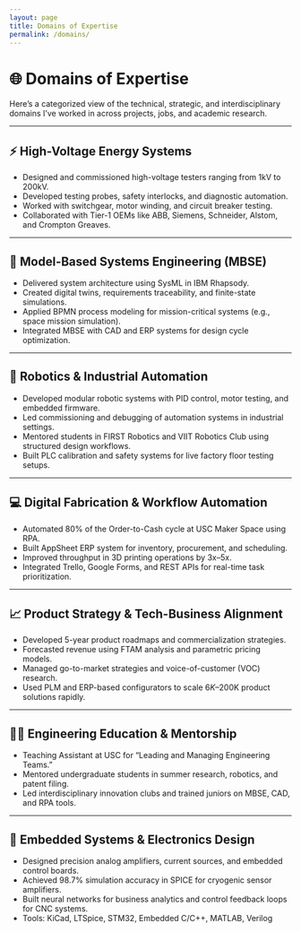 ```yaml
---
layout: page
title: Domains of Expertise
permalink: /domains/
---
```


# 🌐 Domains of Expertise

Here’s a categorized view of the technical, strategic, and interdisciplinary domains I’ve worked in across projects, jobs, and academic research.

---

## ⚡ High-Voltage Energy Systems
- Designed and commissioned high-voltage testers ranging from 1kV to 200kV.
- Developed testing probes, safety interlocks, and diagnostic automation.
- Worked with switchgear, motor winding, and circuit breaker testing.
- Collaborated with Tier-1 OEMs like ABB, Siemens, Schneider, Alstom, and Crompton Greaves.

---

## 🧠 Model-Based Systems Engineering (MBSE)
- Delivered system architecture using SysML in IBM Rhapsody.
- Created digital twins, requirements traceability, and finite-state simulations.
- Applied BPMN process modeling for mission-critical systems (e.g., space mission simulation).
- Integrated MBSE with CAD and ERP systems for design cycle optimization.

---

## 🤖 Robotics & Industrial Automation
- Developed modular robotic systems with PID control, motor testing, and embedded firmware.
- Led commissioning and debugging of automation systems in industrial settings.
- Mentored students in FIRST Robotics and VIIT Robotics Club using structured design workflows.
- Built PLC calibration and safety systems for live factory floor testing setups.

---

## 💻 Digital Fabrication & Workflow Automation
- Automated 80% of the Order-to-Cash cycle at USC Maker Space using RPA.
- Built AppSheet ERP system for inventory, procurement, and scheduling.
- Improved throughput in 3D printing operations by 3x–5x.
- Integrated Trello, Google Forms, and REST APIs for real-time task prioritization.

---

## 📈 Product Strategy & Tech-Business Alignment
- Developed 5-year product roadmaps and commercialization strategies.
- Forecasted revenue using FTAM analysis and parametric pricing models.
- Managed go-to-market strategies and voice-of-customer (VOC) research.
- Used PLM and ERP-based configurators to scale $6K–$200K product solutions rapidly.

---

## 🧑‍🏫 Engineering Education & Mentorship
- Teaching Assistant at USC for “Leading and Managing Engineering Teams.”
- Mentored undergraduate students in summer research, robotics, and patent filing.
- Led interdisciplinary innovation clubs and trained juniors on MBSE, CAD, and RPA tools.

---

## 🧪 Embedded Systems & Electronics Design
- Designed precision analog amplifiers, current sources, and embedded control boards.
- Achieved 98.7% simulation accuracy in SPICE for cryogenic sensor amplifiers.
- Built neural networks for business analytics and control feedback loops for CNC systems.
- Tools: KiCad, LTSpice, STM32, Embedded C/C++, MATLAB, Verilog
